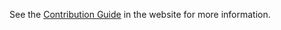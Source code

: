 See the [Contribution Guide](https://openpathfinder.com/contribute) in the website for more information.